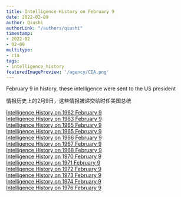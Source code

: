 ```yaml
---
title: Intelligence History on February 9
date: 2022-02-09
author: Qiushi 
authorLink: "/authors/qiushi"
timestamp: 
- 2022-02
- 02-09
multitype: 
- cia
tags: 
- intelligence_history
featuredImagePreview: '/agency/CIA.png'
---
```



February 9 in history, these intelligence were sent to the US president

情报历史上的2月9日，这些情报被递交给时任美国总统

<!--more-->







[Intelligence History on 1962 February 9](/dailybrief/1962-02-09)   
[Intelligence History on 1963 February 9](/dailybrief/1963-02-09)   
[Intelligence History on 1965 February 9](/dailybrief/1965-02-09)   
[Intelligence History on 1965 February 9](/dailybrief/1965-02-09vietnan)   
[Intelligence History on 1966 February 9](/dailybrief/1966-02-09)   
[Intelligence History on 1967 February 9](/dailybrief/1967-02-09)   
[Intelligence History on 1968 February 9](/dailybrief/1968-02-09)   
[Intelligence History on 1970 February 9](/dailybrief/1970-02-09)   
[Intelligence History on 1971 February 9](/dailybrief/1971-02-09)   
[Intelligence History on 1972 February 9](/dailybrief/1972-02-09)   
[Intelligence History on 1973 February 9](/dailybrief/1973-02-09)   
[Intelligence History on 1974 February 9](/dailybrief/1974-02-09)   
[Intelligence History on 1976 February 9](/dailybrief/1976-02-09)   
